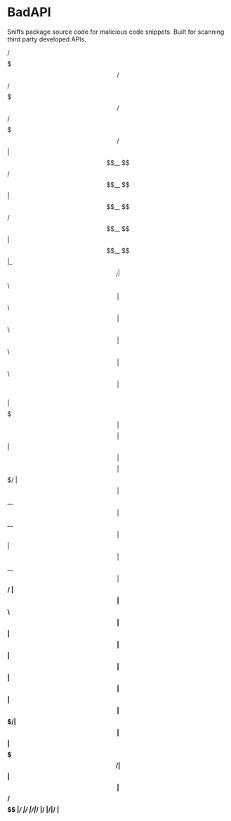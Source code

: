 # BadAPI
Sniffs package source code for malicious code snippets. Built for scanning third party developed APIs.

 /$$$$$$$   /$$$$$$  /$$$$$$$   /$$$$$$  /$$$$$$$  /$$$$$$
| $$__  $$ /$$__  $$| $$__  $$ /$$__  $$| $$__  $$|_  $$_/
| $$  \ $$| $$  \ $$| $$  \ $$| $$  \ $$| $$  \ $$  | $$  
| $$$$$$$ | $$$$$$$$| $$  | $$| $$$$$$$$| $$$$$$$/  | $$  
| $$__  $$| $$__  $$| $$  | $$| $$__  $$| $$____/   | $$  
| $$  \ $$| $$  | $$| $$  | $$| $$  | $$| $$        | $$  
| $$$$$$$/| $$  | $$| $$$$$$$/| $$  | $$| $$       /$$$$$$
|_______/ |__/  |__/|_______/ |__/  |__/|__/      |______
